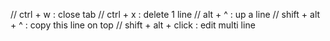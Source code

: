 // ctrl + w : close tab
// ctrl + x : delete 1 line
// alt + ^ : up a line
// shift + alt + ^ : copy this line on top
// shift + alt + click : edit multi line